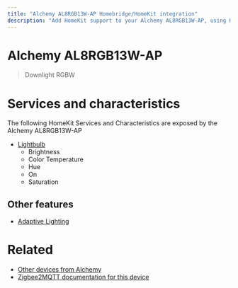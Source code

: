 ```yaml
---
title: "Alchemy AL8RGB13W-AP Homebridge/HomeKit integration"
description: "Add HomeKit support to your Alchemy AL8RGB13W-AP, using Homebridge, Zigbee2MQTT and homebridge-z2m."
---
```

<!---
This file has been GENERATED using src/docgen/docgen.ts
DO NOT EDIT THIS FILE MANUALLY!
-->
# Alchemy AL8RGB13W-AP
> Downlight RGBW


# Services and characteristics
The following HomeKit Services and Characteristics are exposed by
the Alchemy AL8RGB13W-AP

* [Lightbulb](../../light.md)
  * Brightness
  * Color Temperature
  * Hue
  * On
  * Saturation

## Other features
* [Adaptive Lighting](../../light.md)

# Related
* [Other devices from Alchemy](../index.md#alchemy)
* [Zigbee2MQTT documentation for this device](https://www.zigbee2mqtt.io/devices/AL8RGB13W-AP.html)